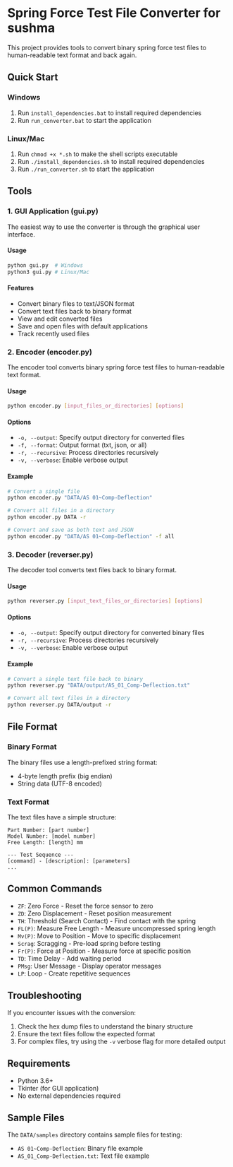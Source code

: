 # Spring Force Test File Converter for sushma

This project provides tools to convert binary spring force test files to human-readable text format and back again.

## Quick Start

### Windows
1. Run `install_dependencies.bat` to install required dependencies
2. Run `run_converter.bat` to start the application

### Linux/Mac
1. Run `chmod +x *.sh` to make the shell scripts executable
2. Run `./install_dependencies.sh` to install required dependencies
3. Run `./run_converter.sh` to start the application

## Tools

### 1. GUI Application (gui.py)

The easiest way to use the converter is through the graphical user interface.

#### Usage

```bash
python gui.py  # Windows
python3 gui.py # Linux/Mac
```

#### Features

- Convert binary files to text/JSON format
- Convert text files back to binary format
- View and edit converted files
- Save and open files with default applications
- Track recently used files

### 2. Encoder (encoder.py)

The encoder tool converts binary spring force test files to human-readable text format.

#### Usage

```bash
python encoder.py [input_files_or_directories] [options]
```

#### Options

- `-o, --output`: Specify output directory for converted files
- `-f, --format`: Output format (txt, json, or all)
- `-r, --recursive`: Process directories recursively
- `-v, --verbose`: Enable verbose output

#### Example

```bash
# Convert a single file
python encoder.py "DATA/AS 01~Comp-Deflection"

# Convert all files in a directory
python encoder.py DATA -r

# Convert and save as both text and JSON
python encoder.py "DATA/AS 01~Comp-Deflection" -f all
```

### 3. Decoder (reverser.py)

The decoder tool converts text files back to binary format.

#### Usage

```bash
python reverser.py [input_text_files_or_directories] [options]
```

#### Options

- `-o, --output`: Specify output directory for converted binary files
- `-r, --recursive`: Process directories recursively
- `-v, --verbose`: Enable verbose output

#### Example

```bash
# Convert a single text file back to binary
python reverser.py "DATA/output/AS_01_Comp-Deflection.txt"

# Convert all text files in a directory
python reverser.py DATA/output -r
```

## File Format

### Binary Format

The binary files use a length-prefixed string format:
- 4-byte length prefix (big endian)
- String data (UTF-8 encoded)

### Text Format

The text files have a simple structure:
```
Part Number: [part number]
Model Number: [model number]
Free Length: [length] mm

--- Test Sequence ---
[command] - [description]: [parameters]
...
```

## Common Commands

- `ZF`: Zero Force - Reset the force sensor to zero
- `ZD`: Zero Displacement - Reset position measurement
- `TH`: Threshold (Search Contact) - Find contact with the spring
- `FL(P)`: Measure Free Length - Measure uncompressed spring length
- `Mv(P)`: Move to Position - Move to specific displacement
- `Scrag`: Scragging - Pre-load spring before testing
- `Fr(P)`: Force at Position - Measure force at specific position
- `TD`: Time Delay - Add waiting period
- `PMsg`: User Message - Display operator messages
- `LP`: Loop - Create repetitive sequences

## Troubleshooting

If you encounter issues with the conversion:

1. Check the hex dump files to understand the binary structure
2. Ensure the text files follow the expected format
3. For complex files, try using the `-v` verbose flag for more detailed output

## Requirements

- Python 3.6+
- Tkinter (for GUI application)
- No external dependencies required

## Sample Files

The `DATA/samples` directory contains sample files for testing:
- `AS 01~Comp-Deflection`: Binary file example
- `AS_01_Comp-Deflection.txt`: Text file example 
